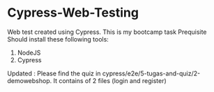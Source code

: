 # Cypress-Web-Testing
Web test created using Cypress. This is my bootcamp task
Prequisite
Should install these following tools:
1. NodeJS
2. Cypress

Updated :
Please find the quiz in cypress/e2e/5-tugas-and-quiz/2-demowebshop.
It contains of 2 files (login and register)

